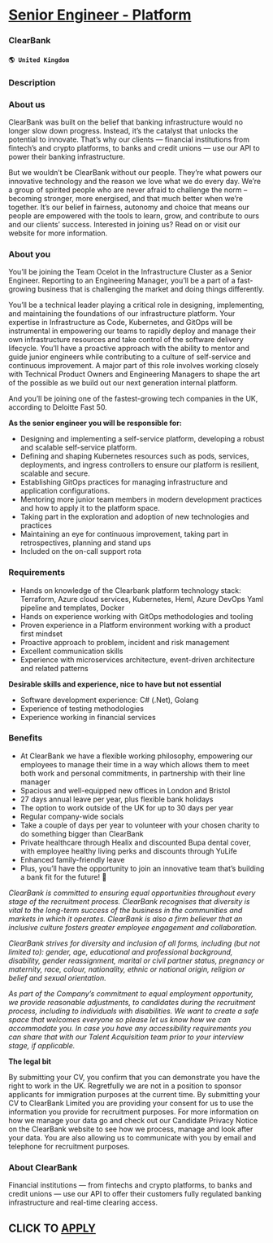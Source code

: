 # [Senior Engineer - Platform](https://www.remotewlb.com/apply/senior-engineer-platform)  
### ClearBank  
#### `🌎 United Kingdom`  

### **Description**

### About us

ClearBank was built on the belief that banking infrastructure would no longer slow down progress. Instead, it’s the catalyst that unlocks the potential to innovate. That’s why our clients — financial institutions from fintech’s and crypto platforms, to banks and credit unions — use our API to power their banking infrastructure.

But we wouldn’t be ClearBank without our people. They’re what powers our innovative technology and the reason we love what we do every day. We’re a group of spirited people who are never afraid to challenge the norm – becoming stronger, more energised, and that much better when we’re together. It’s our belief in fairness, autonomy and choice that means our people are empowered with the tools to learn, grow, and contribute to ours and our clients’ success. Interested in joining us? Read on or visit our website for more information.

### About you

You’ll be joining the Team Ocelot in the Infrastructure Cluster as a Senior Engineer. Reporting to an Engineering Manager, you’ll be a part of a fast-growing business that is challenging the market and doing things differently.

You’ll be a technical leader playing a critical role in designing, implementing, and maintaining the foundations of our infrastructure platform. Your expertise in Infrastructure as Code, Kubernetes, and GitOps will be instrumental in empowering our teams to rapidly deploy and manage their own infrastructure resources and take control of the software delivery lifecycle. You’ll have a proactive approach with the ability to mentor and guide junior engineers while contributing to a culture of self-service and continuous improvement. A major part of this role involves working closely with Technical Product Owners and Engineering Managers to shape the art of the possible as we build out our next generation internal platform.

And you’ll be joining one of the fastest-growing tech companies in the UK, according to Deloitte Fast 50.

 **As the senior engineer you will be responsible for:**

  * Designing and implementing a self-service platform, developing a robust and scalable self-service platform.
  * Defining and shaping Kubernetes resources such as pods, services, deployments, and ingress controllers to ensure our platform is resilient, scalable and secure.
  * Establishing GitOps practices for managing infrastructure and application configurations.
  * Mentoring more junior team members in modern development practices and how to apply it to the platform space.
  * Taking part in the exploration and adoption of new technologies and practices
  * Maintaining an eye for continuous improvement, taking part in retrospectives, planning and stand ups
  * Included on the on-call support rota

### **Requirements**

  * Hands on knowledge of the Clearbank platform technology stack: Terraform, Azure cloud services, Kubernetes, Heml, Azure DevOps Yaml pipeline and templates, Docker
  * Hands on experience working with GitOps methodologies and tooling
  * Proven experience in a Platform environment working with a product first mindset
  * Proactive approach to problem, incident and risk management
  * Excellent communication skills
  * Experience with microservices architecture, event-driven architecture and related patterns

**Desirable skills and experience, nice to have but not essential**

  * Software development experience: C# (.Net), Golang
  * Experience of testing methodologies
  * Experience working in financial services

### **Benefits**

  * At ClearBank we have a flexible working philosophy, empowering our employees to manage their time in a way which allows them to meet both work and personal commitments, in partnership with their line manager
  * Spacious and well-equipped new offices in London and Bristol 
  * 27 days annual leave per year, plus flexible bank holidays 
  * The option to work outside of the UK for up to 30 days per year 
  * Regular company-wide socials 
  * Take a couple of days per year to volunteer with your chosen charity to do something bigger than ClearBank
  * Private healthcare through Healix and discounted Bupa dental cover, with employee healthy living perks and discounts through YuLife
  * Enhanced family-friendly leave
  * Plus, you’ll have the opportunity to join an innovative team that’s building a bank fit for the future! 🚀

_ClearBank is committed to ensuring equal opportunities throughout every stage of the recruitment process. ClearBank recognises that diversity is vital to the long-term success of the business in the communities and markets in which it operates. ClearBank is also a firm believer that an inclusive culture fosters greater employee engagement and collaboration._

 _ClearBank strives for diversity and inclusion of all forms, including (but not limited to): gender, age, educational and professional background, disability, gender reassignment, marital or civil partner status, pregnancy or maternity, race, colour, nationality, ethnic or national origin, religion or belief and sexual orientation._

 _As part of the Company’s commitment to equal employment opportunity, we provide reasonable adjustments, to candidates during the recruitment process, including to individuals with disabilities. We want to create a safe space that welcomes everyone so please let us know how we can accommodate you. In case you have any accessibility requirements you can share that with our Talent Acquisition team prior to your interview stage, if applicable._

 **The legal bit**

By submitting your CV, you confirm that you can demonstrate you have the right to work in the UK. Regretfully we are not in a position to sponsor applicants for immigration purposes at the current time. By submitting your CV to ClearBank Limited you are providing your consent for us to use the information you provide for recruitment purposes. For more information on how we manage your data go and check out our Candidate Privacy Notice on the ClearBank website to see how we process, manage and look after your data. You are also allowing us to communicate with you by email and telephone for recruitment purposes.

###  **About ClearBank**

Financial institutions — from fintechs and crypto platforms, to banks and credit unions — use our API to offer their customers fully regulated banking infrastructure and real-time clearing access.

  
## CLICK TO [APPLY](https://www.remotewlb.com/apply/senior-engineer-platform)

